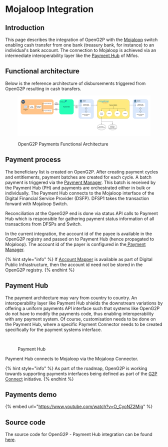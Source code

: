 # Mojaloop Integration

## Introduction <a href="#introduction" id="introduction"></a>

This page describes the integration of OpenG2P with the [Mojaloop](https://mojaloop.io/) switch enabling cash transfer from one bank (treasury bank, for instance) to an individual's bank account. The connection to Mojaloop is achieved via an intermediate interoperability layer like the [Payment Hub](https://payments.mifos.org/) of Mifos.&#x20;

## Functional architecture

Below is the reference architecture of disbursements triggered from OpenG2P resulting in cash transfers.

<figure><img src="../.gitbook/assets/openg2p-payments-diagram-drawio.svg" alt=""><figcaption><p>OpenG2P Payments Functional Architecture</p></figcaption></figure>

## Payment process

The beneficiary list is created on OpenG2P. After creating payment cycles and entitlements, payment batches are created for each cycle. A batch payment is triggered via the [Payment Manager](../eligibility-and-enrolment/payment-manager.md). This batch is received by the Payment Hub (PH) and payments are orchestrated either in bulk or individually. The Payment Hub connects to the Mojaloop interface of the Digital Financial Service Provider (DSFP). DFSP1 takes the transaction forward with Mojaloop Switch.&#x20;

Reconciliation at the OpenG2P end is done via status API calls to Payment Hub which is responsible for gathering payment status information of all transactions from DFSPs and Switch.

In the current integration, the account id of the payee is available in the OpenG2P registry and passed on to Payment Hub (hence propagated to Mojaloop). The account id of the payer is configured in the[ Payment Manager](../eligibility-and-enrolment/payment-manager.md).&#x20;

{% hint style="info" %}
If [Account Mapper](https://g2pconnect.global/) is available as part of Digital Public Infrastructure, then the account id need not be stored in the OpenG2P registry.
{% endhint %}

## Payment Hub <a href="#proof-of-concept-implementation-demo-1" id="proof-of-concept-implementation-demo-1"></a>

The payment architecture may vary from country to country. An interoperability layer like Payment Hub shields the downstream variations by offering a uniform payments API interface such that systems like OpenG2P do not have to modify the payments code, thus enabling interoperability with any payment system. Of course, customisation needs to be done on the Payment Hub, where a specific Payment Connector needs to be created specifically for the payment systems interface.&#x20;

<figure><img src="https://payments.mifos.org/wp-content/uploads/sites/20/2022/12/Screenshot-2022-12-27-at-10541-PM-transformed.png" alt=""><figcaption><p>Payment Hub</p></figcaption></figure>

Payment Hub connects to Mojaloop via the Mojaloop Connector.&#x20;

{% hint style="info" %}
As part of the roadmap, OpenG2P is working towards supporting payments interfaces being defined as part of the [G2P Connect](https://g2pconnect.global/) initiative.&#x20;
{% endhint %}

## Payments demo <a href="#proof-of-concept-implementation-demo-1" id="proof-of-concept-implementation-demo-1"></a>

{% embed url="https://www.youtube.com/watch?v=O_CyoNZ2Mig" %}

## Source code

The source code for OpenG2P - Payment Hub integration can be found [here](https://github.com/OpenG2P/openg2p-program/tree/15.0-develop/g2p\_payment\_phee).
